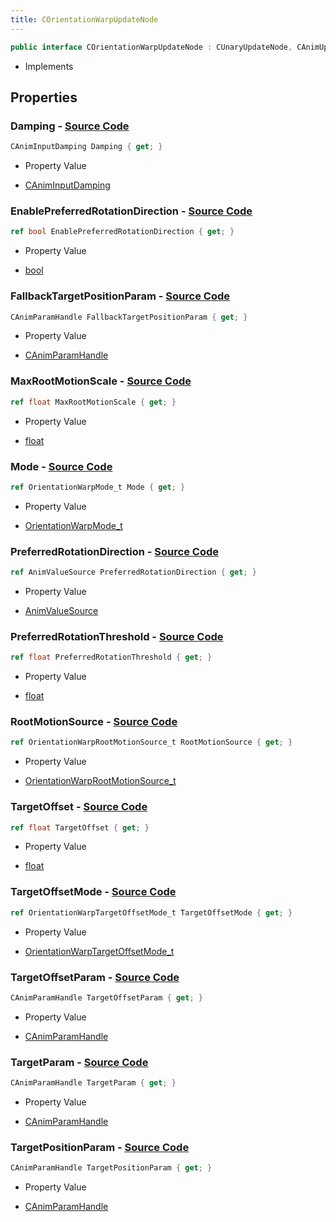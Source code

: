 ```yaml
---
title: COrientationWarpUpdateNode
---
```


```csharp
public interface COrientationWarpUpdateNode : CUnaryUpdateNode, CAnimUpdateNodeBase, ISchemaClass<CAnimUpdateNodeBase>, ISchemaClass<CUnaryUpdateNode>, ISchemaClass<COrientationWarpUpdateNode>, ISchemaField, ISchemaClass, INativeHandle
```

- Implements

## Properties

### **Damping** - [Source Code](https://github.com/swiftly-solution/swiftlys2/blob/main/managed/src/SwiftlyS2.Generated/Schemas/Interfaces/COrientationWarpUpdateNode.cs#L30)

```csharp
CAnimInputDamping Damping { get; }
```

- Property Value

- [CAnimInputDamping](/docs/api/shared/schemadefinitions/caniminputdamping)

### **EnablePreferredRotationDirection** - [Source Code](https://github.com/swiftly-solution/swiftlys2/blob/main/managed/src/SwiftlyS2.Generated/Schemas/Interfaces/COrientationWarpUpdateNode.cs#L36)

```csharp
ref bool EnablePreferredRotationDirection { get; }
```

- Property Value

- [bool](https://learn.microsoft.com/dotnet/api/system.boolean)

### **FallbackTargetPositionParam** - [Source Code](https://github.com/swiftly-solution/swiftlys2/blob/main/managed/src/SwiftlyS2.Generated/Schemas/Interfaces/COrientationWarpUpdateNode.cs#L22)

```csharp
CAnimParamHandle FallbackTargetPositionParam { get; }
```

- Property Value

- [CAnimParamHandle](/docs/api/shared/schemadefinitions/canimparamhandle)

### **MaxRootMotionScale** - [Source Code](https://github.com/swiftly-solution/swiftlys2/blob/main/managed/src/SwiftlyS2.Generated/Schemas/Interfaces/COrientationWarpUpdateNode.cs#L34)

```csharp
ref float MaxRootMotionScale { get; }
```

- Property Value

- [float](https://learn.microsoft.com/dotnet/api/system.single)

### **Mode** - [Source Code](https://github.com/swiftly-solution/swiftlys2/blob/main/managed/src/SwiftlyS2.Generated/Schemas/Interfaces/COrientationWarpUpdateNode.cs#L16)

```csharp
ref OrientationWarpMode_t Mode { get; }
```

- Property Value

- [OrientationWarpMode_t](/docs/api/shared/schemadefinitions/orientationwarpmode_t)

### **PreferredRotationDirection** - [Source Code](https://github.com/swiftly-solution/swiftlys2/blob/main/managed/src/SwiftlyS2.Generated/Schemas/Interfaces/COrientationWarpUpdateNode.cs#L38)

```csharp
ref AnimValueSource PreferredRotationDirection { get; }
```

- Property Value

- [AnimValueSource](/docs/api/shared/schemadefinitions/animvaluesource)

### **PreferredRotationThreshold** - [Source Code](https://github.com/swiftly-solution/swiftlys2/blob/main/managed/src/SwiftlyS2.Generated/Schemas/Interfaces/COrientationWarpUpdateNode.cs#L40)

```csharp
ref float PreferredRotationThreshold { get; }
```

- Property Value

- [float](https://learn.microsoft.com/dotnet/api/system.single)

### **RootMotionSource** - [Source Code](https://github.com/swiftly-solution/swiftlys2/blob/main/managed/src/SwiftlyS2.Generated/Schemas/Interfaces/COrientationWarpUpdateNode.cs#L32)

```csharp
ref OrientationWarpRootMotionSource_t RootMotionSource { get; }
```

- Property Value

- [OrientationWarpRootMotionSource_t](/docs/api/shared/schemadefinitions/orientationwarprootmotionsource_t)

### **TargetOffset** - [Source Code](https://github.com/swiftly-solution/swiftlys2/blob/main/managed/src/SwiftlyS2.Generated/Schemas/Interfaces/COrientationWarpUpdateNode.cs#L26)

```csharp
ref float TargetOffset { get; }
```

- Property Value

- [float](https://learn.microsoft.com/dotnet/api/system.single)

### **TargetOffsetMode** - [Source Code](https://github.com/swiftly-solution/swiftlys2/blob/main/managed/src/SwiftlyS2.Generated/Schemas/Interfaces/COrientationWarpUpdateNode.cs#L24)

```csharp
ref OrientationWarpTargetOffsetMode_t TargetOffsetMode { get; }
```

- Property Value

- [OrientationWarpTargetOffsetMode_t](/docs/api/shared/schemadefinitions/orientationwarptargetoffsetmode_t)

### **TargetOffsetParam** - [Source Code](https://github.com/swiftly-solution/swiftlys2/blob/main/managed/src/SwiftlyS2.Generated/Schemas/Interfaces/COrientationWarpUpdateNode.cs#L28)

```csharp
CAnimParamHandle TargetOffsetParam { get; }
```

- Property Value

- [CAnimParamHandle](/docs/api/shared/schemadefinitions/canimparamhandle)

### **TargetParam** - [Source Code](https://github.com/swiftly-solution/swiftlys2/blob/main/managed/src/SwiftlyS2.Generated/Schemas/Interfaces/COrientationWarpUpdateNode.cs#L18)

```csharp
CAnimParamHandle TargetParam { get; }
```

- Property Value

- [CAnimParamHandle](/docs/api/shared/schemadefinitions/canimparamhandle)

### **TargetPositionParam** - [Source Code](https://github.com/swiftly-solution/swiftlys2/blob/main/managed/src/SwiftlyS2.Generated/Schemas/Interfaces/COrientationWarpUpdateNode.cs#L20)

```csharp
CAnimParamHandle TargetPositionParam { get; }
```

- Property Value

- [CAnimParamHandle](/docs/api/shared/schemadefinitions/canimparamhandle)

